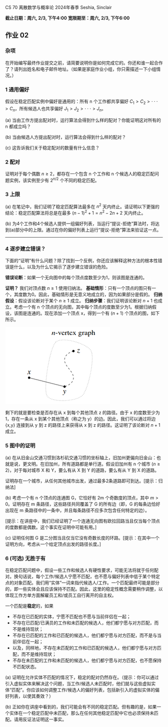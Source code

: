 CS 70
离散数学与概率论
2024年春季 Seshia, Sinclair

**截止日期：周六, 2/3, 下午4:00**
**宽限期至：周六, 2/3, 下午6:00**

## 作业 02

### 杂项

在开始编写最终作业提交之前，请简要说明你是如何完成它的。你还和谁一起合作了？请列出姓名和电子邮件地址。（如果是家庭作业小组，你只需描述一下小组情况。）

### 1 通用偏好

假设在稳定匹配实例中偏好是通用的：所有 n 个工作都共享偏好 $C_{1}>C_{2}>\cdot\cdot\cdot>C_{n}$，所有候选人也共享偏好 $J_{1}>J_{2}>\cdot\cdot\cdot>J_{n}$。

(a) 当由工作方提出配对时，运行算法会得到什么样的配对？你能证明这对所有的 n 都成立吗？

(b) 当由候选人方提出配对时，运行算法会得到什么样的配对？

(c) 这告诉我们关于稳定配对的数量有什么信息？

### 2 配对

证明对于每个偶数 $n\ge2$，都存在一个包含 n 个工作和 n 个候选人的稳定匹配问题实例，该实例至少有 $2^{n/2}$ 个不同的稳定匹配。

### 3 上限

(a) 在笔记中，我们证明了稳定匹配算法最多在 $n^{2}$ 天内终止。请证明以下更强的结论：稳定匹配算法将总是在最多 $(n-1)^{2}+1=n^{2}-2n+2$ 天内终止。

(b) 为4个工作和4个候选人提供一组偏好列表，当运行“提议-拒绝”算法时，将达到(a)部分中的上限。通过在你的偏好列表上运行“提议-拒绝”算法来验证这一点。

---


### 4 逐步建立错误？

下面的“证明”有什么问题？除了找到一个反例，你还应该解释这种方法的根本性错误是什么，以及为什么它揭示了逐步建立错误的危险。

**错误论断**：如果一个无向图中的每个顶点度数至少为1，则该图是连通的。

**证明？** 我们对顶点数 $n\ge1$ 使用归纳法。
**基础情形**：只有一个顶点的图只有一个，其度数为0。因此，基础情形是无意义地成立的，因为如果部分是假的。
**归纳假设**：假设该论断对于某个 $n\ge1$ 成立。
**归纳步骤**：我们证明该论断对 $n+1$ 也成立。考虑一个有 n 个顶点的无向图，其中每个顶点的度数至少为1。根据归纳假设，该图是连通的。现在添加一个顶点 x，得到一个有 $(n+1)$ 个顶点的图，如下所示。

![alt text](image-2.png)

剩下的就是要检查是否存在从 x 到每个其他顶点 z 的路径。由于 x 的度数至少为1，存在一条从 x 到某个其他顶点（称之为 y）的边。因此，我们可以通过将边 {x,y} 连接到从 y 到 z 的路径上来获得从 x 到 z 的路径。这证明了该论断对 $n+1$ 成立。

### 5 图中的证明


(a) 在从旧金山交通习惯到洛杉矶交通习惯的坐标轴上，旧加州更偏向旧金山：也就是说，更文明。在旧加州，所有道路都是单行道。假设旧加州有 n 个城市 $(n\ge2)$，对于每对城市 X 和 Y，要么有从 X 到 Y 的道路，要么有从 Y 到 X 的道路。

证明存在一个城市，从任何其他城市出发，通过最多2条道路即可到达。[提示：归纳法]

(b) 考虑一个有 n 个顶点的连通图 G，它恰好有 2m 个奇数度的顶点，其中 $m>0$。证明存在 m 条路径，这些路径共同覆盖了 G 的所有边（即，G 的每条边恰好出现在 m 条路径中的一条中，并且每条路径不应多次包含任何特定的边）。

[提示：在讲座中，我们已经证明了一个连通无向图有欧拉回路当且仅当每个顶点的度数都是偶数。这个事实在证明中可能有用。]

(c) 证明任何图 G 是二分图当且仅当它没有奇数长度的环路。[提示：在其中一个证明方向，考虑从一个给定顶点出发的路径长度。]

### 6 (可选) 无胜于有


在稳定匹配问题中，假设一些工作和候选人有硬性要求，可能无法将就于任何配对。换句话说，每个工作/候选人宁愿不匹配，也不愿与偏好列表中低于某个特定点的对象匹配。我们用“实体”一词来指代候选人/工作。一个匹配最终可能是部分的，即一些实体会且应该保持不匹配。因此，这里的稳定性概念需要稍作调整，以体现工作方单方面解雇员工和/或员工自行离开的自主权。

一个匹配是**稳定**的，如果

* 不存在已匹配的实体，宁愿不匹配也不愿与当前伴侣在一起；
* 不存在已匹配/已满员的工作和未匹配的候选人，他们都宁愿与对方匹配，而不是维持现状；
* 不存在已匹配的工作和已匹配的候选人，他们都宁愿与对方匹配，而不是与当前伴侣在一起；
* 以及，同样地，不存在未匹配的工作和已匹配的候选人，他们都宁愿与对方匹配，而不是维持现状；
* 不存在未匹配的工作和未匹配的候选人，他们都宁愿与对方匹配，也不愿保持不匹配状态。

(a) 证明在允许实体不匹配的情况下，稳定的配对仍然存在。（提示：你可以通过引入虚拟实体来解决这个问题，当工作/候选人未匹配时，他们就与这些虚拟实体“匹配”。你应该如何调整工作/候选人的偏好列表，包括新引入的虚拟实体的偏好列表，以使其奏效？）

(b) 正如你在讲座中看到的，我们可能会有不同的稳定匹配。但有趣的是，如果一个实体在一个稳定匹配中未匹配，那么在任何其他稳定匹配中它也必须保持未匹配。请用反证法证明这一事实。
